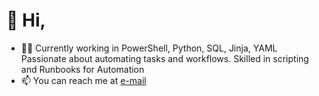 # 👋 Hi,
- 🧑‍💻 Currently working in PowerShell, Python, SQL, Jinja, YAML Passionate about automating tasks and workflows. Skilled in scripting and Runbooks for Automation
- 📫 You can reach me at <a href="mailto:stian.kvia+github@gmail.com">e-mail</a>
